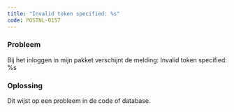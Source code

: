 ```yaml
---
title: "Invalid token specified: %s"
code: POSTNL-0157
---
```



<p><h3>Probleem</h3></p>
<p>Bij het inloggen in mijn pakket verschijnt de melding: Invalid token specified: %s</p>
<p><h3>Oplossing</h3></p>
<p>Dit wijst op een probleem in de code of database. </p>
